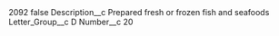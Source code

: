 <?xml version="1.0" encoding="UTF-8"?>
<CustomMetadata xmlns="http://soap.sforce.com/2006/04/metadata" xmlns:xsi="http://www.w3.org/2001/XMLSchema-instance" xmlns:xsd="http://www.w3.org/2001/XMLSchema">
    <label>2092</label>
    <protected>false</protected>
    <values>
        <field>Description__c</field>
        <value xsi:type="xsd:string">Prepared fresh or frozen fish and seafoods</value>
    </values>
    <values>
        <field>Letter_Group__c</field>
        <value xsi:type="xsd:string">D</value>
    </values>
    <values>
        <field>Number__c</field>
        <value xsi:type="xsd:string">20</value>
    </values>
</CustomMetadata>
